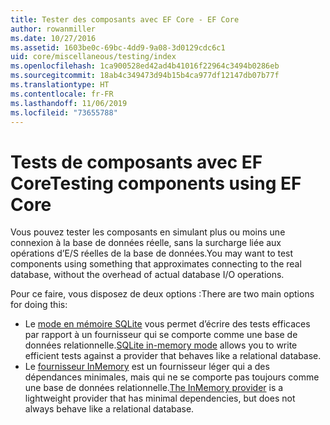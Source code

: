```yaml
---
title: Tester des composants avec EF Core - EF Core
author: rowanmiller
ms.date: 10/27/2016
ms.assetid: 1603be0c-69bc-4dd9-9a08-3d0129cdc6c1
uid: core/miscellaneous/testing/index
ms.openlocfilehash: 1ca900528ed42ad4b41016f22964c3494b0286eb
ms.sourcegitcommit: 18ab4c349473d94b15b4ca977df12147db07b77f
ms.translationtype: HT
ms.contentlocale: fr-FR
ms.lasthandoff: 11/06/2019
ms.locfileid: "73655788"
---
```

# <a name="testing-components-using-ef-core"></a><span data-ttu-id="279d1-102">Tests de composants avec EF Core</span><span class="sxs-lookup"><span data-stu-id="279d1-102">Testing components using EF Core</span></span>

<span data-ttu-id="279d1-103">Vous pouvez tester les composants en simulant plus ou moins une connexion à la base de données réelle, sans la surcharge liée aux opérations d’E/S réelles de la base de données.</span><span class="sxs-lookup"><span data-stu-id="279d1-103">You may want to test components using something that approximates connecting to the real database, without the overhead of actual database I/O operations.</span></span>

<span data-ttu-id="279d1-104">Pour ce faire, vous disposez de deux options :</span><span class="sxs-lookup"><span data-stu-id="279d1-104">There are two main options for doing this:</span></span>

* <span data-ttu-id="279d1-105">Le [mode en mémoire SQLite](sqlite.md) vous permet d’écrire des tests efficaces par rapport à un fournisseur qui se comporte comme une base de données relationnelle.</span><span class="sxs-lookup"><span data-stu-id="279d1-105">[SQLite in-memory mode](sqlite.md) allows you to write efficient tests against a provider that behaves like a relational database.</span></span>
* <span data-ttu-id="279d1-106">Le [fournisseur InMemory](in-memory.md) est un fournisseur léger qui a des dépendances minimales, mais qui ne se comporte pas toujours comme une base de données relationnelle.</span><span class="sxs-lookup"><span data-stu-id="279d1-106">[The InMemory provider](in-memory.md) is a lightweight provider that has minimal dependencies, but does not always behave like a relational database.</span></span>
